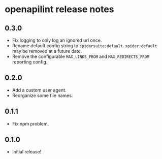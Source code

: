 openapilint release notes
============================

0.3.0
-----
* Fix logging to only log an ignored url once.
* Rename default config string to `spidersuite:default`.  `spider:default` may be removed at a future date.
* Remove the configurable `MAX_LINKS_FROM` and `MAX_REDIRECTS_FROM` reporting config.

0.2.0
-----
* Add a custom user agent.
* Reorganize some file names.

0.1.1
-----
* Fix npm problem.

0.1.0
-----
* Initial release!
